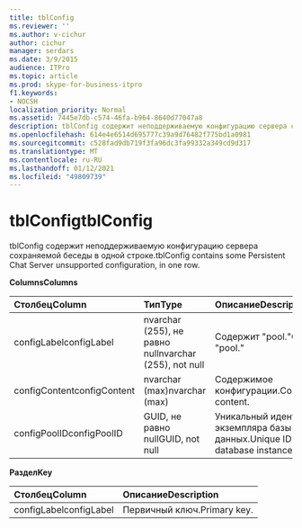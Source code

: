 ```yaml
---
title: tblConfig
ms.reviewer: ''
ms.author: v-cichur
author: cichur
manager: serdars
ms.date: 3/9/2015
audience: ITPro
ms.topic: article
ms.prod: skype-for-business-itpro
f1.keywords:
- NOCSH
localization_priority: Normal
ms.assetid: 7445e7db-c574-46fa-b964-8640d77047a8
description: tblConfig содержит неподдерживаемую конфигурацию сервера сохраняемой беседы в одной строке.
ms.openlocfilehash: 614e4e6514d695777c39a9d76482f775bd1a0981
ms.sourcegitcommit: c528fad9db719f3fa96dc3fa99332a349cd9d317
ms.translationtype: MT
ms.contentlocale: ru-RU
ms.lasthandoff: 01/12/2021
ms.locfileid: "49809739"
---
```

# <a name="tblconfig"></a><span data-ttu-id="69b10-103">tblConfig</span><span class="sxs-lookup"><span data-stu-id="69b10-103">tblConfig</span></span>
 
<span data-ttu-id="69b10-104">tblConfig содержит неподдерживаемую конфигурацию сервера сохраняемой беседы в одной строке.</span><span class="sxs-lookup"><span data-stu-id="69b10-104">tblConfig contains some Persistent Chat Server unsupported configuration, in one row.</span></span>
  
<span data-ttu-id="69b10-105">**Columns**</span><span class="sxs-lookup"><span data-stu-id="69b10-105">**Columns**</span></span>

|<span data-ttu-id="69b10-106">**Столбец**</span><span class="sxs-lookup"><span data-stu-id="69b10-106">**Column**</span></span>|<span data-ttu-id="69b10-107">**Тип**</span><span class="sxs-lookup"><span data-stu-id="69b10-107">**Type**</span></span>|<span data-ttu-id="69b10-108">**Описание**</span><span class="sxs-lookup"><span data-stu-id="69b10-108">**Description**</span></span>|
|:-----|:-----|:-----|
|<span data-ttu-id="69b10-109">configLabel</span><span class="sxs-lookup"><span data-stu-id="69b10-109">configLabel</span></span>  <br/> |<span data-ttu-id="69b10-110">nvarchar (255), не равно null</span><span class="sxs-lookup"><span data-stu-id="69b10-110">nvarchar (255), not null</span></span>  <br/> |<span data-ttu-id="69b10-111">Содержит "pool."</span><span class="sxs-lookup"><span data-stu-id="69b10-111">Contains "pool."</span></span>  <br/> |
|<span data-ttu-id="69b10-112">configContent</span><span class="sxs-lookup"><span data-stu-id="69b10-112">configContent</span></span>  <br/> |<span data-ttu-id="69b10-113">nvarchar (max)</span><span class="sxs-lookup"><span data-stu-id="69b10-113">nvarchar (max)</span></span>  <br/> |<span data-ttu-id="69b10-114">Содержимое конфигурации.</span><span class="sxs-lookup"><span data-stu-id="69b10-114">Configuration content.</span></span>  <br/> |
|<span data-ttu-id="69b10-115">configPoolID</span><span class="sxs-lookup"><span data-stu-id="69b10-115">configPoolID</span></span>  <br/> |<span data-ttu-id="69b10-116">GUID, не равно null</span><span class="sxs-lookup"><span data-stu-id="69b10-116">GUID, not null</span></span>  <br/> |<span data-ttu-id="69b10-117">Уникальный идентификатор экземпляра базы данных.</span><span class="sxs-lookup"><span data-stu-id="69b10-117">Unique ID of the database instance.</span></span>  <br/> |
   
<span data-ttu-id="69b10-118">**Раздел**</span><span class="sxs-lookup"><span data-stu-id="69b10-118">**Key**</span></span>

|<span data-ttu-id="69b10-119">**Столбец**</span><span class="sxs-lookup"><span data-stu-id="69b10-119">**Column**</span></span>|<span data-ttu-id="69b10-120">**Описание**</span><span class="sxs-lookup"><span data-stu-id="69b10-120">**Description**</span></span>|
|:-----|:-----|
|<span data-ttu-id="69b10-121">configLabel</span><span class="sxs-lookup"><span data-stu-id="69b10-121">configLabel</span></span>  <br/> |<span data-ttu-id="69b10-122">Первичный ключ.</span><span class="sxs-lookup"><span data-stu-id="69b10-122">Primary key.</span></span>  <br/> |
   

